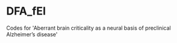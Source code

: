 # DFA_fEI
Codes for 'Aberrant brain criticality as a neural basis of preclinical Alzheimer’s disease'

